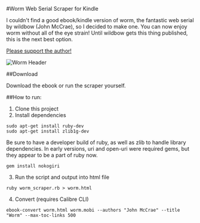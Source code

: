 #Worm Web Serial Scraper for Kindle

I couldn't find a good ebook/kindle version of worm, the fantastic web serial by wildbow (John McCrae), so I decided to make one. You can now enjoy worm without all of the eye strain! Until wildbow gets this thing published, this is the next best option.

[Please support the author!](https://parahumans.wordpress.com/support/)

![Worm Header](http://parahumans.files.wordpress.com/2011/06/cityscape2.jpg)

##Download

Download the ebook or run the scraper yourself.

##How to run:

1. Clone this project
2. Install dependencies
```command
sudo apt-get install ruby-dev
sudo apt-get install zlib1g-dev
```
Be sure to have a developer build of ruby, as well as zlib to handle library dependencies. In early versions, uri and open-uri were required gems, but they appear to be a part of ruby now. 
```command
gem install nokogiri
```
3. Run the script and output into html file

```command
ruby worm_scraper.rb > worm.html
```
4. Convert (requires Calibre CLI)

```command
ebook-convert worm.html worm.mobi --authors "John McCrae" --title "Worm" --max-toc-links 500
```
